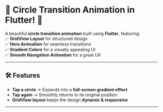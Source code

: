 # 🎨 Circle Transition Animation in Flutter! 🚀  

A beautiful **circle transition animation** built using **Flutter**, featuring:  
✅ **GridView Layout** for structured design  
✅ **Hero Animation** for seamless transitions  
✅ **Gradient Colors** for a visually appealing UI  
✅ **Smooth Navigation Animation** for a great UX  

---



## 🛠 Features  
- **Tap a circle** → Expands into a **full-screen gradient effect**  
- **Tap again** → Smoothly returns to its original position  
- **GridView layout** keeps the design **dynamic & responsive**  

---

